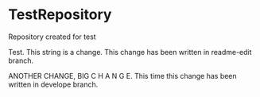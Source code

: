 # TestRepository
Repository created for test

Test.
This string is a change.
This change has been written in readme-edit branch.

ANOTHER CHANGE, BIG C H A N G E.
This time this change has been written in develope branch.
